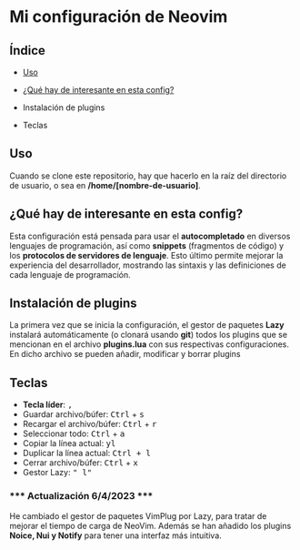 # Mi configuración de Neovim

## Índice

+ [Uso](#uso)

+ [¿Qué hay de interesante en esta config?](#que-hay)

+ Instalación de plugins

+ Teclas

## Uso <a name="uso"/>

Cuando se clone este repositorio, hay que hacerlo en la raíz del directorio de usuario, o sea en **/home/[nombre-de-usuario]**.

## ¿Qué hay de interesante en esta config? <a name="que-hay"/>

Esta configuración está pensada para usar el **autocompletado** en diversos lenguajes de programación, así como **snippets** (fragmentos de código) y los **protocolos de servidores de lenguaje**. Esto último permite mejorar la experiencia del desarrollador, mostrando las sintaxis y las definiciones de cada lenguaje de programación.

## Instalación de plugins

La primera vez que se inicia la configuración, el gestor de paquetes **Lazy** instalará automáticamente (o clonará usando **git**) todos los plugins que se mencionan en el archivo **plugins.lua** con sus respectivas configuraciones. En dicho archivo se pueden añadir, modificar y borrar plugins

## Teclas

+ **Tecla líder**: <kbd>,</kbd>
+ Guardar archivo/búfer: <kbd>Ctrl</kbd> + <kbd>s</kbd>
+ Recargar el archivo/búfer: <kbd>Ctrl</kbd> + <kbd>r</kbd>
+ Seleccionar todo: <kbd>Ctrl</kbd> + <kbd>a</kbd>
+ Copiar la línea actual: <kbd>yl</kbd>
+ Duplicar la línea actual: <kbd>Ctrl + l</kbd>
+ Cerrar archivo/búfer: <kbd>Ctrl</kbd> + <kbd>x</kbd>
+ Gestor Lazy: <kbd>"<Leader> l"</kbd>

### *** Actualización 6/4/2023 ***

He cambiado el gestor de paquetes VimPlug por Lazy, para tratar de mejorar el tiempo de carga de NeoVim. Además se han añadido los plugins **Noice, Nui y Notify** para tener una interfaz más intuitiva.
